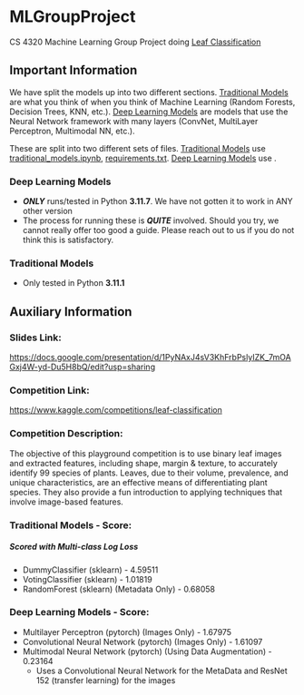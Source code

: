 # MLGroupProject
CS 4320 Machine Learning Group Project doing [Leaf Classification](#competition-link)

## Important Information

We have split the models up into two different sections. [Traditional Models](#traditional-models---score) are what you think of when you think of Machine Learning (Random Forests, Decision Trees, KNN, etc.). [Deep Learning Models](#deep-learning-models---score) are models that use the Neural Network framework with many layers (ConvNet, MultiLayer Perceptron, Multimodal NN, etc.). 

These are split into two different sets of files. [Traditional Models](#traditional-models---score) use [traditional_models.ipynb](traditional_models.ipynb), [requirements.txt](requirements.txt). [Deep Learning Models](#deep-learning-models---score) use .

### Deep Learning Models
- ***ONLY*** runs/tested in Python **3.11.7**. We have not gotten it to work in ANY other version
- The process for running these is ***QUITE*** involved. Should you try, we cannot really offer too good a guide. Please reach out to us if you do not think this is satisfactory.

### Traditional Models
- Only tested in Python **3.11.1**

## Auxiliary Information
### Slides Link:
https://docs.google.com/presentation/d/1PyNAxJ4sV3KhFrbPslyIZK_7mOAGxj4W-yd-Du5H8bQ/edit?usp=sharing

### Competition Link:
https://www.kaggle.com/competitions/leaf-classification 

### Competition Description:
The objective of this playground competition is to use binary leaf images and extracted features, including shape, margin & texture, to accurately identify 99 species of plants. Leaves, due to their volume, prevalence, and unique characteristics, are an effective means of differentiating plant species. They also provide a fun introduction to applying techniques that involve image-based features.

### Traditional Models - Score:
##### Scored with Multi-class Log Loss
- DummyClassifier (sklearn) - 4.59511
- VotingClassifier (sklearn) - 1.01819
- RandomForest (sklearn) (Metadata Only) - 0.68058

### Deep Learning Models - Score:
- Multilayer Perceptron (pytorch) (Images Only) - 1.67975
- Convolutional Neural Network (pytorch) (Images Only) - 1.61097
- Multimodal Neural Network (pytorch) (Using Data Augmentation) - 0.23164
    - Uses a Convolutional Neural Network for the MetaData and ResNet 152 (transfer learning) for the images

